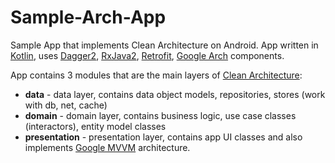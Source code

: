 # Sample-Arch-App

Sample App that implements Clean Architecture on Android.
App written in [Kotlin](https://kotlinlang.org/), uses [Dagger2](https://dagger.dev/android), [RxJava2](https://github.com/ReactiveX/RxJava), [Retrofit](https://square.github.io/retrofit/), [Google Arch](https://developer.android.com/jetpack/docs/guide) components.

App contains 3 modules that are the main layers of [Clean Architecture](https://blog.cleancoder.com/uncle-bob/2012/08/13/the-clean-architecture.html): 
* **data** - data layer, contains data object models, repositories, stores (work with db, net, cache)
* **domain** - domain layer, contains business logic, use case classes (interactors), entity model classes
* **presentation** - presentation layer, contains app UI classes and also implements [Google MVVM](https://developer.android.com/jetpack/docs/guide) architecture.
